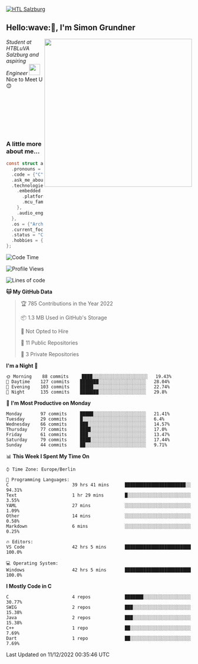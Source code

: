 [![HTL Salzburg](https://img.shields.io/badge/HTBLuVA-Elektronik%20und%20Technische%20Informatik-8a2be2)](http://www.htl-salzburg.ac.at/startseite.html)

<h2> Hello:wave:🏻, I'm Simon Grundner</h2>
<img align='right' src="images/e6cb4de279254053b04e8305f4706497.gif" width="400">
<p><em>Student at HTBLuVA Salzburg and aspiring Engineer
</a><img src="https://media.giphy.com/media/WUlplcMpOCEmTGBtBW/giphy.gif" width="30"></em><br>
Nice to Meet U 😊</p>
<br><br><br><br><br><br>

### A little more about me...
```c
const struct about_me_s smino = {
  .pronouns = "He/Him",
  .code = {"C", "C++", "Java"},
  .ask_me_about = {"Electronic Music", "Embedded SW Dev", "IoT", "Old Japanese Cars"},
  .technologies = {
    .embedded = {
      .platforms = {"ESP IDF", "platform.io", "arduino"},
      .mcu_families = {"Espressif", "Atmel", "PIC"},
    },
    .audio_engineering = {"Digital Synthesizers", "DSP Devices", "Software Sounddesign"},
  },
  .os = {"Arch Linux", "Windows"},
  .current_focus = "Graduating",
  .status = "Currently busy with school and projects",
  .hobbies = {"Skiing", "Music Production", "Designing"}
};
```

<!--START_SECTION:waka-->
![Code Time](http://img.shields.io/badge/Code%20Time-42%20hrs%205%20mins-blue)

![Profile Views](http://img.shields.io/badge/Profile%20Views-237-blue)

![Lines of code](https://img.shields.io/badge/From%20Hello%20World%20I%27ve%20Written-590%20Thousand%20lines%20of%20code-blue)

**🐱 My GitHub Data** 

> 🏆 785 Contributions in the Year 2022
 > 
> 📦 1.3 MB Used in GitHub's Storage 
 > 
> 🚫 Not Opted to Hire
 > 
> 📜 11 Public Repositories 
 > 
> 🔑 3 Private Repositories  
 > 
**I'm a Night 🦉** 

```text
🌞 Morning    88 commits     ████░░░░░░░░░░░░░░░░░░░░░   19.43% 
🌆 Daytime    127 commits    ███████░░░░░░░░░░░░░░░░░░   28.04% 
🌃 Evening    103 commits    █████░░░░░░░░░░░░░░░░░░░░   22.74% 
🌙 Night      135 commits    ███████░░░░░░░░░░░░░░░░░░   29.8%

```
📅 **I'm Most Productive on Monday** 

```text
Monday       97 commits     █████░░░░░░░░░░░░░░░░░░░░   21.41% 
Tuesday      29 commits     █░░░░░░░░░░░░░░░░░░░░░░░░   6.4% 
Wednesday    66 commits     ███░░░░░░░░░░░░░░░░░░░░░░   14.57% 
Thursday     77 commits     ████░░░░░░░░░░░░░░░░░░░░░   17.0% 
Friday       61 commits     ███░░░░░░░░░░░░░░░░░░░░░░   13.47% 
Saturday     79 commits     ████░░░░░░░░░░░░░░░░░░░░░   17.44% 
Sunday       44 commits     ██░░░░░░░░░░░░░░░░░░░░░░░   9.71%

```


📊 **This Week I Spent My Time On** 

```text
⌚︎ Time Zone: Europe/Berlin

💬 Programming Languages: 
C                        39 hrs 41 mins      ███████████████████████░░   94.31% 
Text                     1 hr 29 mins        █░░░░░░░░░░░░░░░░░░░░░░░░   3.55% 
YAML                     27 mins             ░░░░░░░░░░░░░░░░░░░░░░░░░   1.09% 
Other                    14 mins             ░░░░░░░░░░░░░░░░░░░░░░░░░   0.58% 
Markdown                 6 mins              ░░░░░░░░░░░░░░░░░░░░░░░░░   0.25%

🔥 Editors: 
VS Code                  42 hrs 5 mins       █████████████████████████   100.0%

💻 Operating System: 
Windows                  42 hrs 5 mins       █████████████████████████   100.0%

```

**I Mostly Code in C** 

```text
C                        4 repos             ███████░░░░░░░░░░░░░░░░░░   30.77% 
SWIG                     2 repos             ███░░░░░░░░░░░░░░░░░░░░░░   15.38% 
Java                     2 repos             ███░░░░░░░░░░░░░░░░░░░░░░   15.38% 
C++                      1 repo              ██░░░░░░░░░░░░░░░░░░░░░░░   7.69% 
Dart                     1 repo              ██░░░░░░░░░░░░░░░░░░░░░░░   7.69%

```



 Last Updated on 11/12/2022 00:35:46 UTC
<!--END_SECTION:waka-->
